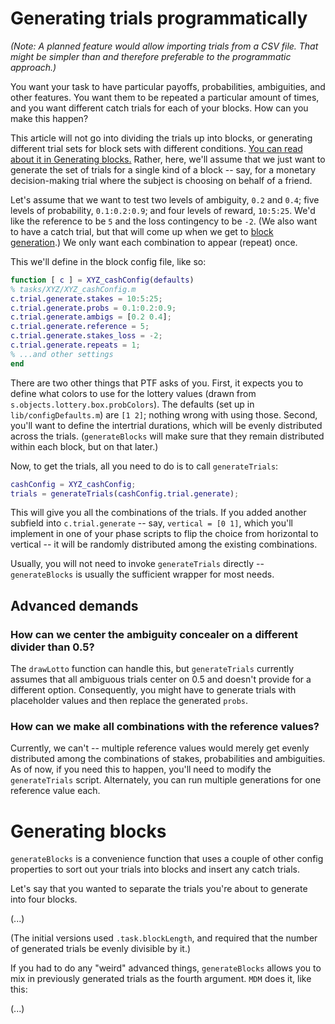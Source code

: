 # Generating trials programmatically
*(Note: A planned feature would allow importing trials from a CSV file. That might be simpler than and therefore preferable to the programmatic approach.)*

You want your task to have particular payoffs, probabilities, ambiguities, and other features. You want them to be repeated a particular amount of times, and you want different catch trials for each of your blocks. How can you make this happen?

This article will not go into dividing the trials up into blocks, or generating different trial sets for block sets with different conditions. [You can read about it in Generating blocks.](Generating-blocks.md) Rather, here, we'll assume that we just want to generate the set of trials for a single kind of a block -- say, for a monetary decision-making trial where the subject is choosing on behalf of a friend.

Let's assume that we want to test two levels of ambiguity, `0.2` and `0.4`; five levels of probability, `0.1:0.2:0.9`; and four levels of reward, `10:5:25`. We'd like the reference to be `5` and the loss contingency to be `-2`. (We also want to have a catch trial, but that will come up when we get to [block generation](generating-blocks.md).) We only want each combination to appear (repeat) once.

This we'll define in the block config file, like so:

```matlab
function [ c ] = XYZ_cashConfig(defaults)
% tasks/XYZ/XYZ_cashConfig.m
c.trial.generate.stakes = 10:5:25;
c.trial.generate.probs = 0.1:0.2:0.9;
c.trial.generate.ambigs = [0.2 0.4];
c.trial.generate.reference = 5;
c.trial.generate.stakes_loss = -2;
c.trial.generate.repeats = 1;
% ...and other settings
end
```

There are two other things that PTF asks of you. First, it expects you to define what colors to use for the lottery values (drawn from `s.objects.lottery.box.probColors`). The defaults (set up in `lib/configDefaults.m`) are `[1 2]`; nothing wrong with using those. Second, you'll want to define the intertrial durations, which will be evenly distributed across the trials. (`generateBlocks` will make sure that they remain distributed within each block, but on that later.)

Now, to get the trials, all you need to do is to call `generateTrials`:

```matlab
cashConfig = XYZ_cashConfig;
trials = generateTrials(cashConfig.trial.generate);
```

This will give you all the combinations of the trials. If you added another subfield into `c.trial.generate` -- say, `vertical = [0 1]`, which you'll implement in one of your phase scripts to flip the choice from horizontal to vertical -- it will be randomly distributed among the existing combinations.

Usually, you will not need to invoke `generateTrials` directly -- `generateBlocks` is usually the sufficient wrapper for most needs.

## Advanced demands
### How can we center the ambiguity concealer on a different divider than 0.5?
The `drawLotto` function can handle this, but `generateTrials` currently assumes that all ambiguous trials center on 0.5 and doesn't provide for a different option. Consequently, you might have to generate trials with placeholder values and then replace the generated `probs`.

### How can we make all combinations with the reference values?
Currently, we can't -- multiple reference values would merely get evenly distributed among the combinations of stakes, probabilities and ambiguities. As of now, if you need this to happen, you'll need to modify the `generateTrials` script. Alternately, you can run multiple generations for one reference value each.

# Generating blocks
`generateBlocks` is a convenience function that uses a couple of other config properties to sort out your trials into blocks and insert any catch trials.

Let's say that you wanted to separate the trials you're about to generate into four blocks.

(...)

(The initial versions used `.task.blockLength`, and required that the number of generated trials be evenly divisible by it.)

If you had to do any "weird" advanced things, `generateBlocks` allows you to mix in previously generated trials as the fourth argument. `MDM` does it, like this:

(...)
